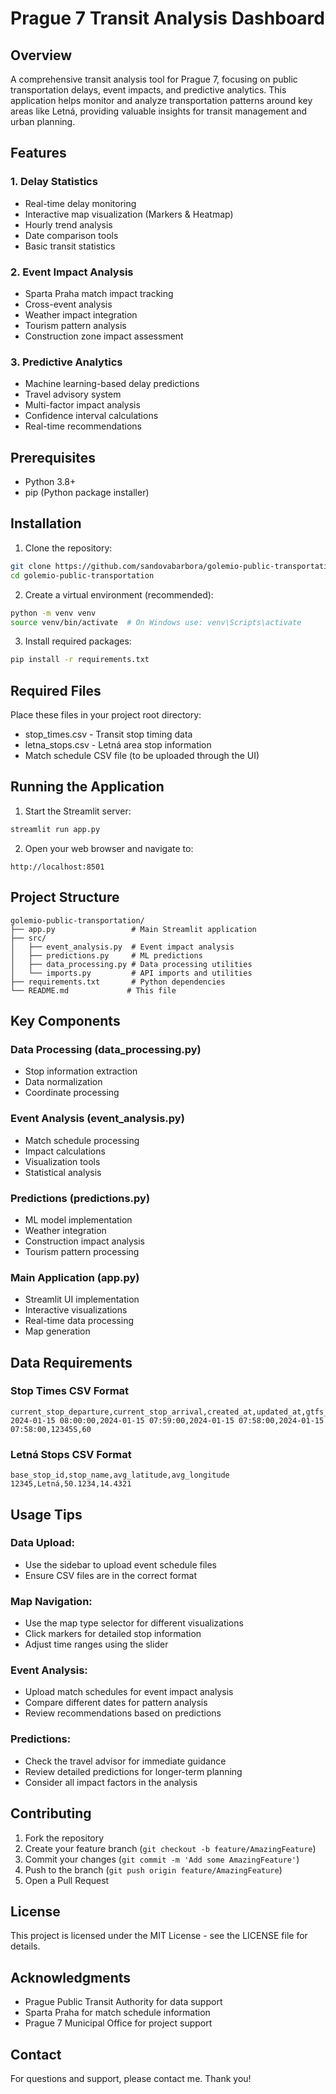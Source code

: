 # Prague 7 Transit Analysis Dashboard
## Overview

A comprehensive transit analysis tool for Prague 7, focusing on public transportation delays, event impacts, and predictive analytics. This application helps monitor and analyze transportation patterns around key areas like Letná, providing valuable insights for transit management and urban planning.

## Features
### 1. Delay Statistics

- Real-time delay monitoring
- Interactive map visualization (Markers & Heatmap)
- Hourly trend analysis
- Date comparison tools
- Basic transit statistics

### 2. Event Impact Analysis

- Sparta Praha match impact tracking
- Cross-event analysis
- Weather impact integration
- Tourism pattern analysis
- Construction zone impact assessment

### 3. Predictive Analytics

- Machine learning-based delay predictions
- Travel advisory system
- Multi-factor impact analysis
- Confidence interval calculations
- Real-time recommendations

## Prerequisites

- Python 3.8+
- pip (Python package installer)

## Installation

1. Clone the repository:
```bash
git clone https://github.com/sandovabarbora/golemio-public-transportation.git
cd golemio-public-transportation
```

2. Create a virtual environment (recommended):
```bash
python -m venv venv
source venv/bin/activate  # On Windows use: venv\Scripts\activate
```

3. Install required packages:
```bash
pip install -r requirements.txt
```

## Required Files

Place these files in your project root directory:

- stop_times.csv - Transit stop timing data
- letna_stops.csv - Letná area stop information
- Match schedule CSV file (to be uploaded through the UI)

## Running the Application

1. Start the Streamlit server:
```bash
streamlit run app.py
```

2. Open your web browser and navigate to:
```
http://localhost:8501
```

## Project Structure

```
golemio-public-transportation/
├── app.py                 # Main Streamlit application
├── src/
│   ├── event_analysis.py  # Event impact analysis
│   ├── predictions.py     # ML predictions
│   ├── data_processing.py # Data processing utilities
│   └── imports.py         # API imports and utilities
├── requirements.txt       # Python dependencies
└── README.md             # This file
```

## Key Components

### Data Processing (data_processing.py)
- Stop information extraction
- Data normalization
- Coordinate processing

### Event Analysis (event_analysis.py)
- Match schedule processing
- Impact calculations
- Visualization tools
- Statistical analysis

### Predictions (predictions.py)
- ML model implementation
- Weather integration
- Construction impact analysis
- Tourism pattern processing

### Main Application (app.py)
- Streamlit UI implementation
- Interactive visualizations
- Real-time data processing
- Map generation

## Data Requirements

### Stop Times CSV Format
```csv
current_stop_departure,current_stop_arrival,created_at,updated_at,gtfs_stop_id,current_stop_dep_delay
2024-01-15 08:00:00,2024-01-15 07:59:00,2024-01-15 07:58:00,2024-01-15 07:58:00,12345S,60
```

### Letná Stops CSV Format
```csv
base_stop_id,stop_name,avg_latitude,avg_longitude
12345,Letná,50.1234,14.4321
```

## Usage Tips

### Data Upload:
- Use the sidebar to upload event schedule files
- Ensure CSV files are in the correct format

### Map Navigation:
- Use the map type selector for different visualizations
- Click markers for detailed stop information
- Adjust time ranges using the slider

### Event Analysis:
- Upload match schedules for event impact analysis
- Compare different dates for pattern analysis
- Review recommendations based on predictions

### Predictions:
- Check the travel advisor for immediate guidance
- Review detailed predictions for longer-term planning
- Consider all impact factors in the analysis

## Contributing

1. Fork the repository
2. Create your feature branch (`git checkout -b feature/AmazingFeature`)
3. Commit your changes (`git commit -m 'Add some AmazingFeature'`)
4. Push to the branch (`git push origin feature/AmazingFeature`)
5. Open a Pull Request

## License

This project is licensed under the MIT License - see the LICENSE file for details.

## Acknowledgments

- Prague Public Transit Authority for data support
- Sparta Praha for match schedule information
- Prague 7 Municipal Office for project support

## Contact

For questions and support, please contact me. Thank you!